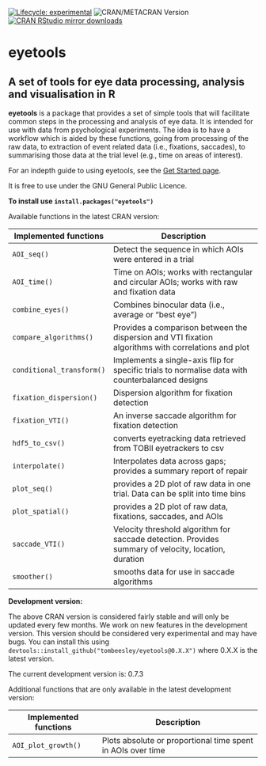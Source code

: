 
<!-- 
&#10;README.md is generated from README.Rmd. Please edit README.Rmd 
&#10;If you use index.Rmd or README.Rmd it's your responsibility to knit the document to create the corresponding .md. pkgdown does not do this for you because it only touches files in the doc/ directory.
&#10;-->
<!-- badges: start -->

[![Lifecycle:
experimental](https://img.shields.io/badge/lifecycle-experimental-orange.svg)](https://lifecycle.r-lib.org/articles/stages.html#experimental)
![CRAN/METACRAN Version](https://img.shields.io/cran/v/eyetools)
[![CRAN RStudio mirror downloads](https://cranlogs.r-pkg.org/badges/grand-total/eyetools?color=blue)](https://r-pkg.org/pkg/eyetools)
<!-- badges: end -->

# **eyetools**

## A set of tools for eye data processing, analysis and visualisation in R

**eyetools** is a package that provides a set of simple tools that will
facilitate common steps in the processing and analysis of eye data. It
is intended for use with data from psychological experiments. The idea
is to have a workflow which is aided by these functions, going from
processing of the raw data, to extraction of event related data (i.e.,
fixations, saccades), to summarising those data at the trial level
(e.g., time on areas of interest).

For an indepth guide to using eyetools, see the [Get Started
page](https://tombeesley.github.io/eyetools/articles/eyetools.html).

It is free to use under the GNU General Public Licence.

**To install use `install.packages("eyetools")`**

Available functions in the latest CRAN version:

| Implemented functions     | Description                                                                                          |
|---------------------------|------------------------------------------------------------------------------------------------------|
| `AOI_seq()`               | Detect the sequence in which AOIs were entered in a trial                                            |
| `AOI_time()`              | Time on AOIs; works with rectangular and circular AOIs; works with raw and fixation data             |
| `combine_eyes()`          | Combines binocular data (i.e., average or “best eye”)                                                |
| `compare_algorithms()`    | Provides a comparison between the dispersion and VTI fixation algorithms with correlations and plot  |
| `conditional_transform()` | Implements a single-axis flip for specific trials to normalise data with counterbalanced designs     |
| `fixation_dispersion()`   | Dispersion algorithm for fixation detection                                                          |
| `fixation_VTI()`          | An inverse saccade algorithm for fixation detection                                                  |
| `hdf5_to_csv()`           | converts eyetracking data retrieved from TOBII eyetrackers to csv                                    |
| `interpolate()`           | Interpolates data across gaps; provides a summary report of repair                                   |
| `plot_seq()`              | provides a 2D plot of raw data in one trial. Data can be split into time bins                        |
| `plot_spatial()`          | provides a 2D plot of raw data, fixations, saccades, and AOIs                                        |
| `saccade_VTI()`           | Velocity threshold algorithm for saccade detection. Provides summary of velocity, location, duration |
| `smoother()`              | smooths data for use in saccade algorithms                                                           |

**Development version:**

The above CRAN version is considered fairly stable and will only be updated every few months. We work on new features in the development version. This 
version should be considered very experimental and may have bugs. You can install this using `devtools::install_github("tombeesley/eyetools@0.X.X")` where 0.X.X is the latest version. 

The current development version is: 0.7.3

Additional functions that are only available in the latest development version:

| Implemented functions     | Description                                                                                          |
|---------------------------|------------------------------------------------------------------------------------------------------|
| `AOI_plot_growth()`       | Plots absolute or proportional time spent in AOIs over time                                          |                                            

